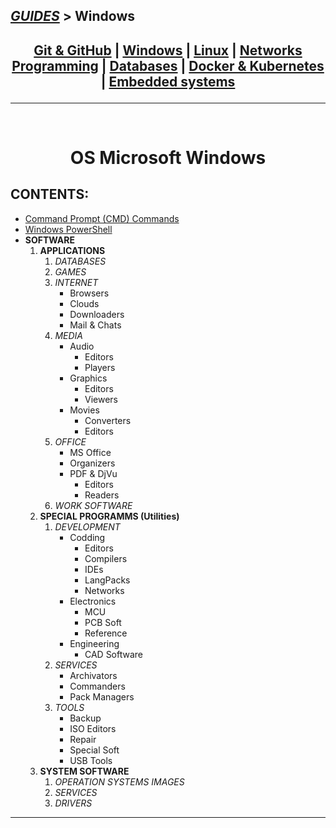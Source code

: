 ## [_GUIDES_][1] > **Windows**

## <p align=center>[Git & GitHub][2] | [Windows][3] | [Linux][4] | [Networks][5] <br/> [Programming][6] | [Databases][7] | [Docker & Kubernetes][8] | [Embedded systems][9] </p>

<!--
* [_GUIDES_][1]
* [Git & GitHub][2]
* [Windows][3]
* [Linux][4]
* [Networks][5]
* [Programming][6]
* [Databases][7]
* [Docker & Kubernetes][8]
* [Embedded systems][9]
-->

[1]: ../../README.md
[2]: ../001_Git_and_GitHub_/Git_And_GitHub.md
[3]: Windows.md
[4]: ../003_Linux_(Unix)_/Linux_(Unix).md
[5]: ../004_Networks_/Networks.md
[6]: ../005_Programming_languages_/Programming.md
[7]: ../006_Databases_/Databases.md
[8]: ../007_Docker_and_Kubernetes_/Docker_and_Kubernates.md
[9]: ../008_Embedded_systems_/Embedded_systems.md

--- 
<br/>
<!-- ---------------------------------- * Navigation * ---------------------------------- -->

# <p align=center><b>OS Microsoft Windows</b></p>
## CONTENTS:
* [Command Prompt (CMD) Commands][10]
* [Windows PowerShell][11]
* **SOFTWARE**
   1. **APPLICATIONS**
      1. *DATABASES*
      2. *GAMES*
      3. *INTERNET*
         * Browsers
         * Clouds
         * Downloaders
         * Mail & Chats
      4. *MEDIA*
         * Audio
            * Editors
            * Players
         * Graphics
            * Editors
            * Viewers
         * Movies
            * Converters
            * Editors 
      5. *OFFICE*
         * MS Office
         * Organizers
         * PDF & DjVu
            * Editors
            * Readers
      6. *WORK SOFTWARE*
   2. **SPECIAL PROGRAMMS (Utilities)**
      1. *DEVELOPMENT*
         * Codding
            * Editors
            * Compilers
            * IDEs
            * LangPacks
            * Networks
         * Electronics
            * MCU
            * PCB Soft
            * Reference
         * Engineering
            * CAD Software
      2. *SERVICES*
         * Archivators
         * Commanders
         * Pack Managers
      3. *TOOLS*
         * Backup
         * ISO Editors
         * Repair
         * Special Soft
         * USB Tools
   3. **SYSTEM SOFTWARE**
      1. *OPERATION SYSTEMS IMAGES*
      2. *SERVICES*
      3. *DRIVERS*


<!--
* [Command Prompt (CMD)][10]
* [Windows PowerShell][11]

-->

[10]: res/read/32_Cmd_PROMPT_/read/CommandPrompt_commands.md
[11]: res/read/32_Cmdlet_POWERSHELL_/read/PowerShell.md

---
<br/>
